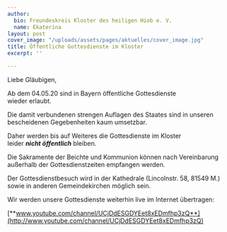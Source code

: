 ```yaml
---
author:
  bio: Freundeskreis Kloster des heiligen Hiob e. V.
  name: Ekaterina
layout: post
cover_image: "/uploads/assets/pages/aktuelles/cover_image.jpg"
title: Öffentliche Gottesdienste im Kloster
excerpt: ''

---
```

Liebe Gläubigen,

Ab dem 04.05.20 sind in Bayern öffentliche Gottesdienste   
wieder erlaubt.

Die damit verbundenen strengen Auflagen des Staates sind in unseren bescheidenen Gegebenheiten kaum umsetzbar.

Daher werden bis auf Weiteres die Gottesdienste im Kloster   
leider **_nicht öffentlich_** bleiben.

Die Sakramente der Beichte und Kommunion können nach Vereinbarung außerhalb der Gottesdienstzeiten empfangen werden.

Der Gottesdienstbesuch wird in der Kathedrale (Lincolnstr. 58, 81549 M.) sowie in anderen Gemeindekirchen möglich sein.

Wir werden unsere Gottesdienste weiterhin live im Internet übertragen:

[**www.youtube.com/channel/UCjDdESGDYEet8xEDmfhp3zQ**](http://www.youtube.com/channel/UCjDdESGDYEet8xEDmfhp3zQ)